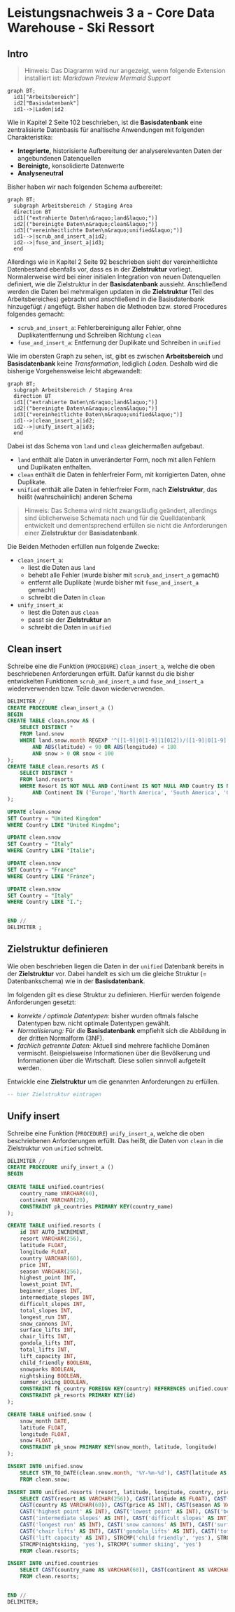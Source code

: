 # Leistungsnachweis 3 a - Core Data Warehouse - Ski Ressort

## Intro

> Hinweis: Das Diagramm wird nur angezeigt, wenn folgende Extension installiert ist: *Markdown Preview Mermaid Support*

```mermaid
graph BT;
  id1["Arbeitsbereich"]
  id2["Basisdatenbank"]
  id1-->|Laden|id2
```

Wie in Kapitel 2 Seite 102 beschrieben, ist die **Basisdatenbank** eine zentralisierte Datenbasis für analtische Anwendungen mit folgenden Charakteristika:

- **Integrierte,** historisierte Aufbereitung der analyserelevanten Daten der angebundenen Datenquellen
- **Bereinigte,** konsolidierte Datenwerte
- **Analyseneutral**

Bisher haben wir nach folgenden Schema aufbereitet:

```mermaid
graph BT;
  subgraph Arbeitsbereich / Staging Area
  direction BT
  id1[("extrahierte Daten\n&raquo;land&laquo;")]
  id2[("bereinigte Daten\n&raquo;clean&laquo;")]
  id3[("vereinheitlichte Daten\n&raquo;unified&laquo;")]
  id1-->|scrub_and_insert_a|id2;
  id2-->|fuse_and_insert_a|id3;
  end
```

Allerdings wie in Kapitel 2 Seite 92 beschrieben sieht der vereinheitlichte Datenbestand ebenfalls vor, dass es in der **Zielstruktur** vorliegt. Normalerweise wird bei einer initialen Integration von neuen Datenquellen definiert, wie die Zielstruktur in der **Basisdatenbank** aussieht. Anschließend werden die Daten bei mehrmaligen updaten in die **Zielstruktur** (Teil des Arbeitsbereiches) gebracht und anschließend in die Basisdatenbank hinzugefügt / angefügt.
Bisher haben die Methoden bzw. stored Procedures folgendes gemacht:

- `scrub_and_insert_a`: Fehlerbereinigung aller Fehler, ohne Duplikatentfernung und Schreiben Richtung `clean`
- `fuse_and_insert_a`: Entfernung der Duplikate und Schreiben in `unified`

Wie im obersten Graph zu sehen, ist, gibt es zwischen **Arbeitsbereich** und **Basisdatenbank** keine *Transformation*, lediglich *Laden*.
Deshalb wird die bisherige Vorgehensweise leicht abgewandelt:

```mermaid
graph BT;
  subgraph Arbeitsbereich / Staging Area
  direction BT
  id1[("extrahierte Daten\n&raquo;land&laquo;")]
  id2[("bereinigte Daten\n&raquo;clean&laquo;")]
  id3[("vereinheitlichte Daten\n&raquo;unified&laquo;")]
  id1-->|clean_insert_a|id2;
  id2-->|unify_insert_a|id3;
  end
```

Dabei ist das Schema von `land` und `clean` gleichermaßen aufgebaut.

- `land` enthält alle Daten in unveränderter Form, noch mit allen Fehlern und Duplikaten enthalten.
- `clean` enthält die Daten in fehlerfreier Form, mit korrigierten Daten, ohne Duplikate.
- `unified` enthält alle Daten in fehlerfreier Form, nach **Zielstruktur**, das heißt (wahrscheinlich) anderen Schema

> Hinweis: Das Schema wird nicht zwangsläufig geändert, allerdings sind üblicherweise Schemata nach und für die Quelldatenbank entwickelt und dementsprechend erfüllen sie nicht die Anforderungen einer **Zielstruktur** der **Basisdatenbank**.

Die Beiden Methoden erfüllen nun folgende Zwecke:

- `clean_insert_a`:
  - liest die Daten aus `land`
  - behebt alle Fehler (wurde bisher mit `scrub_and_insert_a` gemacht)
  - entfernt alle Duplikate (wurde bisher mit `fuse_and_insert_a` gemacht)
  - schreibt die Daten in `clean`
- `unify_insert_a`:
  - liest die Daten aus `clean`
  - passt sie der **Zielstruktur** an
  - schreibt die Daten in `unified`

## Clean insert

Schreibe eine die Funktion (`PROCEDURE`) `clean_insert_a`, welche die oben beschriebenen Anforderungen erfüllt.
Dafür kannst du die bisher entwickelten Funktionen `scrub_and_insert_a` und `fuse_and_insert_a` wiederverwenden bzw. Teile davon wiederverwenden.

```sql
DELIMITER //
CREATE PROCEDURE clean_insert_a ()
BEGIN
CREATE TABLE clean.snow AS (
    SELECT DISTINCT *
    FROM land.snow
    WHERE land.snow.month REGEXP '^([1-9]|0[1-9]|1[012])/([1-9]|0[1-9]|[12][0-9]|3[01])/(19|20)[0-9][0-9]' AND month < CURDATE()
        AND ABS(latitude) < 90 OR ABS(longitude) < 180
        AND snow > 0 OR snow < 100
);
CREATE TABLE clean.resorts AS (
    SELECT DISTINCT *
    FROM land.resorts
    WHERE Resort IS NOT NULL AND Continent IS NOT NULL AND Country IS NOT NULL AND Price IS NOT NULL AND ID IS NOT NULL
        AND Continent IN ('Europe','North America', 'South America', 'Oceania', 'Asia')
);

UPDATE clean.snow
SET Country = "United Kingdom"
WHERE Country LIKE "United Kingdmo";

UPDATE clean.snow
SET Country = "Italy"
WHERE Country LIKE "Italie";

UPDATE clean.snow
SET Country = "France"
WHERE Country LIKE "Fränze";

UPDATE clean.snow
SET Country = "Italy"
WHERE Country LIKE "I.";


END //
DELIMITER ;
```

## Zielstruktur definieren

Wie oben beschrieben liegen die Daten in der `unified` Datenbank bereits in der **Zielstruktur** vor. Dabei handelt es sich um die gleiche Struktur (= Datenbankschema) wie in der **Basisdatenbank**.

Im folgenden gilt es diese Struktur zu definieren.
Hierfür werden folgende Anforderungen gesetzt:

- *korrekte / optimale Datentypen:* bisher wurden oftmals falsche Datentypen bzw. nicht optimale Datentypen gewählt.
- *Normalisierung:* Für die **Basisdatenbank** empfiehlt sich die Abbildung in der dritten Normalform (3NF).
- *fachlich getrennte Daten:* Aktuell sind mehrere fachliche Domänen vermischt. Beispielsweise Informationen über die Bevölkerung und Informationen über die Wirtschaft. Diese sollen sinnvoll aufgeteilt werden.

Entwickle eine **Zielstruktur** um die genannten Anforderungen zu erfüllen.

```sql
-- hier Zielstruktur eintragen
```

## Unify insert

Schreibe eine Funktion (`PROCEDURE`) `unify_insert_a`, welche die oben beschriebenen Anforderungen erfüllt.
Das heißt, die Daten von `clean` in die Zielstruktur von `unified` schreibt.

```sql
DELIMITER //
CREATE PROCEDURE unify_insert_a ()
BEGIN
	
CREATE TABLE unified.countries(
	country_name VARCHAR(60),
	continent VARCHAR(20),
	CONSTRAINT pk_countries PRIMARY KEY(country_name)
);

CREATE TABLE unified.resorts (
 	id INT AUTO_INCREMENT,
 	resort VARCHAR(256),
 	latitude FLOAT,
 	longitude FLOAT,
 	country VARCHAR(60),
 	price INT,
 	season VARCHAR(256),
 	highest_point INT,
 	lowest_point INT,
 	beginner_slopes INT,
 	intermediate_slopes INT,
 	difficult_slopes INT,
 	total_slopes INT,
 	longest_run INT,
 	snow_cannons INT,
 	surface_lifts INT,
 	chair_lifts INT,
 	gondola_lifts INT,
 	total_lifts INT,
 	lift_capacity INT,
 	child_friendly BOOLEAN,
 	snowparks BOOLEAN,
 	nightskiing BOOLEAN,
 	summer_skiing BOOLEAN,
 	CONSTRAINT fk_country FOREIGN KEY(country) REFERENCES unified.countries(country_name),
 	CONSTRAINT pk_resorts PRIMARY KEY(id)
);

CREATE TABLE unified.snow (
	snow_month DATE,
	latitude FLOAT,
	longitude FLOAT,
	snow FLOAT,
	CONSTRAINT pk_snow PRIMARY KEY(snow_month, latitude, longitude)
);

INSERT INTO unified.snow 
	SELECT STR_TO_DATE(clean.snow.month, '%Y-%m-%d'), CAST(latitude AS FLOAT), CAST(longitude AS FLOAT), CAST(snow AS FLOAT)
	FROM clean.snow;

INSERT INTO unified.resorts (resort, latitude, longitude, country, price, season, highest_point, lowest_point, beginner_slopes, intermediate_slopes, difficult_slopes, total_slopes, longest_run, snow_cannons, surface_lifts, chair_lifts, gondola_lifts, total_lifts, lift_capacity, child_friendly, snowparks, nightskiing, summer_skiing)
	SELECT CAST(resort AS VARCHAR(256)), CAST(latitude AS FLOAT), CAST(longitude AS FLOAT),
	CAST(country AS VARCHAR(60)), CAST(price AS INT), CAST(season AS VARCHAR(256)), 
	CAST('highest point' AS INT), CAST('lowest point' AS INT), CAST('beginner slopes' AS INT), 
	CAST('intermediate slopes' AS INT), CAST('difficult slopes' AS INT), CAST('total slopes' AS INT), 
	CAST('longest run' AS INT), CAST('snow cannons' AS INT), CAST('surface lifts' AS INT), 
	CAST('chair lifts' AS INT), CAST('gondola_lifts' AS INT), CAST('total lifts' AS INT), 
	CAST('lift capacity' AS INT), STRCMP('child friendly', 'yes'), STRCMP(snowparks, 'yes'), 
	STRCMP(nightskiing, 'yes'), STRCMP('summer skiing', 'yes')
	FROM clean.resorts;

INSERT INTO unified.countries
    SELECT CAST(country_name AS VARCHAR(60)), CAST(continent AS VARCHAR(20))
   	FROM clean.resorts;


END //
DELIMITER;
```
